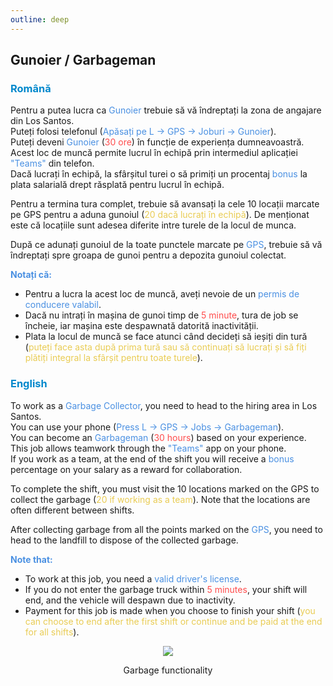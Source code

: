 ```yaml
---
outline: deep
---
```


## Gunoier / Garbageman

### <span style="color: #0088CC">Română</span>

Pentru a putea lucra ca <span style="color: #4A90E2">Gunoier</span> trebuie să vă îndreptați la zona de angajare din Los Santos.
<br>Puteți folosi telefonul (<span style="color: #4A90E2">Apăsați pe L -> GPS -> Joburi -> Gunoier</span>).
<br>Puteți deveni <span style="color: #4A90E2">Gunoier</span> (<span style="color: #ff4c4c">30 ore</span>) în funcție de experiența dumneavoastră.
<br>Acest loc de muncă permite lucrul în echipă prin intermediul aplicației <span style="color: #4A90E2">"Teams"</span> din telefon.
<br>Dacă lucrați în echipă, la sfârșitul turei o să primiți un procentaj <span style="color: #4A90E2">bonus</span> la plata salarială drept răsplată pentru lucrul în echipă.

Pentru a termina tura complet, trebuie să avansați la cele 10 locații marcate pe GPS pentru a aduna gunoiul (<span style="color: #e9cc54">20 dacă lucrați în echipă</span>). De menționat este că locațiile sunt adesea diferite intre turele de la locul de munca.

După ce adunați gunoiul de la toate punctele marcate pe <span style="color: #4A90E2">GPS</span>, trebuie să vă îndreptați spre groapa de gunoi pentru a depozita gunoiul colectat. 

<span style="color: #4A90E2"><b>Notați că:</b></span>

- Pentru a lucra la acest loc de muncă, aveți nevoie de un <span style="color: #4A90E2">permis de conducere valabil</span>.
- Dacă nu intrați în mașina de gunoi timp de <span style="color: #ff4c4c">5 minute</span>, tura de job se încheie, iar mașina este despawnată datorită inactivității.
- Plata la locul de muncă se face atunci când decideți să ieșiți din tură (<span style="color: #e9cc54">puteți face asta după prima tură sau să continuați să lucrați și să fiți plătiți integral la sfârșit pentru toate turele</span>). 

### <span style="color: #0088CC">English</span>

To work as a <span style="color: #4A90E2">Garbage Collector</span>, you need to head to the hiring area in Los Santos.
<br>You can use your phone (<span style="color: #4A90E2">Press L -> GPS -> Jobs -> Garbageman</span>).
<br>You can become an <span style="color: #4A90E2">Garbageman</span> (<span style="color: #ff4c4c">30 hours</span>) based on your experience.
<br>This job allows teamwork through the <span style="color: #4A90E2">"Teams"</span> app on your phone.
<br>If you work as a team, at the end of the shift you will receive a <span style="color: #4A90E2">bonus</span> percentage on your salary as a reward for collaboration.</br>

To complete the shift, you must visit the 10 locations marked on the GPS to collect the garbage (<span style="color: #e9cc54">20 if working as a team</span>). Note that the locations are often different between shifts.

After collecting garbage from all the points marked on the <span style="color: #4A90E2">GPS</span>, you need to head to the landfill to dispose of the collected garbage.

<span style="color: #4A90E2"><b>Note that:</b></span>

- To work at this job, you need a <span style="color: #4A90E2">valid driver's license</span>.
- If you do not enter the garbage truck within <span style="color: #ff4c4c">5 minutes</span>, your shift will end, and the vehicle will despawn due to inactivity.
- Payment for this job is made when you choose to finish your shift (<span style="color: #e9cc54">you can choose to end after the first shift or continue and be paid at the end for all shifts</span>).

<p align="center"><img src="https://i.imgur.com/wmy8XTQ.gif"/></p>
<p style="text-align: center">Garbage functionality</p>